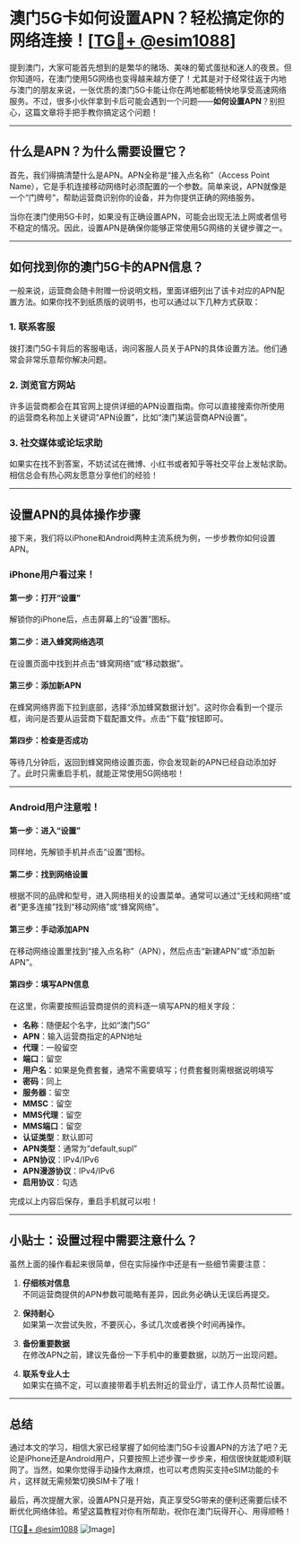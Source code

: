 # 澳门5G卡如何设置APN？轻松搞定你的网络连接！[[TG💪+ @esim1088](https://t.me/s/esim1088)]

提到澳门，大家可能首先想到的是繁华的赌场、美味的葡式蛋挞和迷人的夜景。但你知道吗，在澳门使用5G网络也变得越来越方便了！尤其是对于经常往返于内地与澳门的朋友来说，一张优质的澳门5G卡能让你在两地都能畅快地享受高速网络服务。不过，很多小伙伴拿到卡后可能会遇到一个问题——**如何设置APN**？别担心，这篇文章将手把手教你搞定这个问题！

---

## 什么是APN？为什么需要设置它？

首先，我们得搞清楚什么是APN。APN全称是“接入点名称”（Access Point Name），它是手机连接移动网络时必须配置的一个参数。简单来说，APN就像是一个“门牌号”，帮助运营商识别你的设备，并为你提供正确的网络服务。

当你在澳门使用5G卡时，如果没有正确设置APN，可能会出现无法上网或者信号不稳定的情况。因此，设置APN是确保你能够正常使用5G网络的关键步骤之一。

---

## 如何找到你的澳门5G卡的APN信息？

一般来说，运营商会随卡附赠一份说明文档，里面详细列出了该卡对应的APN配置方法。如果你找不到纸质版的说明书，也可以通过以下几种方式获取：

### 1. 联系客服
拨打澳门5G卡背后的客服电话，询问客服人员关于APN的具体设置方法。他们通常会非常乐意帮你解决问题。

### 2. 浏览官方网站
许多运营商都会在其官网上提供详细的APN设置指南。你可以直接搜索你所使用的运营商名称加上关键词“APN设置”，比如“澳门某运营商APN设置”。

### 3. 社交媒体或论坛求助
如果实在找不到答案，不妨试试在微博、小红书或者知乎等社交平台上发帖求助。相信总会有热心网友愿意分享他们的经验！

---

## 设置APN的具体操作步骤

接下来，我们将以iPhone和Android两种主流系统为例，一步步教你如何设置APN。

### iPhone用户看过来！

#### 第一步：打开“设置”
解锁你的iPhone后，点击屏幕上的“设置”图标。

#### 第二步：进入蜂窝网络选项
在设置页面中找到并点击“蜂窝网络”或“移动数据”。

#### 第三步：添加新APN
在蜂窝网络界面下拉到底部，选择“添加蜂窝数据计划”。这时你会看到一个提示框，询问是否要从运营商下载配置文件。点击“下载”按钮即可。

#### 第四步：检查是否成功
等待几分钟后，返回到蜂窝网络设置页面，你会发现新的APN已经自动添加好了。此时只需重启手机，就能正常使用5G网络啦！

---

### Android用户注意啦！

#### 第一步：进入“设置”
同样地，先解锁手机并点击“设置”图标。

#### 第二步：找到网络设置
根据不同的品牌和型号，进入网络相关的设置菜单。通常可以通过“无线和网络”或者“更多连接”找到“移动网络”或“蜂窝网络”。

#### 第三步：手动添加APN
在移动网络设置里找到“接入点名称”（APN），然后点击“新建APN”或“添加新APN”。

#### 第四步：填写APN信息
在这里，你需要按照运营商提供的资料逐一填写APN的相关字段：
- **名称**：随便起个名字，比如“澳门5G”
- **APN**：输入运营商指定的APN地址
- **代理**：一般留空
- **端口**：留空
- **用户名**：如果是免费套餐，通常不需要填写；付费套餐则需根据说明填写
- **密码**：同上
- **服务器**：留空
- **MMSC**：留空
- **MMS代理**：留空
- **MMS端口**：留空
- **认证类型**：默认即可
- **APN类型**：通常为“default,supl”
- **APN协议**：IPv4/IPv6
- **APN漫游协议**：IPv4/IPv6
- **启用协议**：勾选

完成以上内容后保存，重启手机就可以啦！

---

## 小贴士：设置过程中需要注意什么？

虽然上面的操作看起来很简单，但在实际操作中还是有一些细节需要注意：

1. **仔细核对信息**  
   不同运营商提供的APN参数可能略有差异，因此务必确认无误后再提交。

2. **保持耐心**  
   如果第一次尝试失败，不要灰心，多试几次或者换个时间再操作。

3. **备份重要数据**  
   在修改APN之前，建议先备份一下手机中的重要数据，以防万一出现问题。

4. **联系专业人士**  
   如果实在搞不定，可以直接带着手机去附近的营业厅，请工作人员帮忙设置。

---

## 总结

通过本文的学习，相信大家已经掌握了如何给澳门5G卡设置APN的方法了吧？无论是iPhone还是Android用户，只要按照上述步骤一步步来，相信很快就能顺利联网了。当然，如果你觉得手动操作太麻烦，也可以考虑购买支持eSIM功能的卡片，这样就无需频繁切换SIM卡了哦！

最后，再次提醒大家，设置APN只是开始，真正享受5G带来的便利还需要后续不断优化网络体验。希望这篇教程对你有所帮助，祝你在澳门玩得开心、用得顺畅！

[[TG💪+ @esim1088](https://t.me/s/esim1088) ![Image](https://i.postimg.cc/4NQfJmqS/Snipaste-2025-05-13-00-14-12.png)]